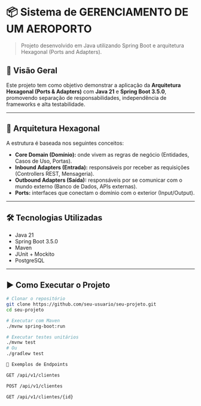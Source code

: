 # 📦 Sistema de GERENCIAMENTO DE UM AEROPORTO

> Projeto desenvolvido em Java utilizando Spring Boot e arquitetura Hexagonal (Ports and Adapters).

## 🚀 Visão Geral

Este projeto tem como objetivo demonstrar a aplicação da **Arquitetura Hexagonal (Ports & Adapters)** com **Java 21** e **Spring Boot 3.5.0**, promovendo separação de responsabilidades, independência de frameworks e alta testabilidade.

---

## 📐 Arquitetura Hexagonal

A estrutura é baseada nos seguintes conceitos:

- **Core Domain (Domínio):** onde vivem as regras de negócio (Entidades, Casos de Uso, Portas).
- **Inbound Adapters (Entrada):** responsáveis por receber as requisições (Controllers REST, Mensageria).
- **Outbound Adapters (Saída):** responsáveis por se comunicar com o mundo externo (Banco de Dados, APIs externas).
- **Ports:** interfaces que conectam o domínio com o exterior (Input/Output).


---

## 🛠️ Tecnologias Utilizadas

- Java 21
- Spring Boot 3.5.0
- Maven
- JUnit + Mockito
- PostgreSQL

---

## ▶️ Como Executar o Projeto

```bash
# Clonar o repositório
git clone https://github.com/seu-usuario/seu-projeto.git
cd seu-projeto

# Executar com Maven
./mvnw spring-boot:run

# Executar testes unitários
./mvnw test
# Ou
./gradlew test

📌 Exemplos de Endpoints

GET /api/v1/clientes

POST /api/v1/clientes

GET /api/v1/clientes/{id}
